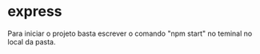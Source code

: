# express
Para iniciar o projeto basta escrever o comando "npm start" no teminal no local da pasta.
